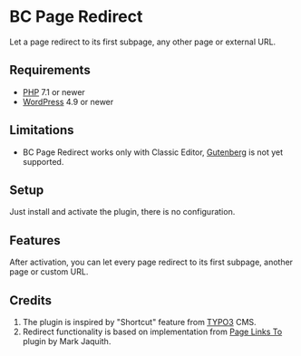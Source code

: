 # BC Page Redirect

Let a page redirect to its first subpage, any other page or external URL.

## Requirements

* [PHP](https://secure.php.net/) 7.1 or newer
* [WordPress](https://wordpress.org/) 4.9 or newer

## Limitations

* BC Page Redirect works only with Classic Editor, [Gutenberg](https://wordpress.org/plugins/gutenberg/) is not yet supported.

## Setup

Just install and activate the plugin, there is no configuration.

## Features

After activation, you can let every page redirect to its first subpage, another page or custom URL.

## Credits

1. The plugin is inspired by "Shortcut" feature from [TYPO3](https://typo3.org/) CMS.
1. Redirect functionality is based on implementation from [Page Links To](https://wordpress.org/plugins/page-links-to/) plugin by Mark Jaquith.
